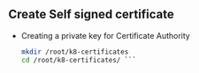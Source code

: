 ## Create Self signed certificate
* Creating a private key for Certificate Authority
  ``` bash
  mkdir /root/k8-certificates
  cd /root/k8-certificates/ ```
